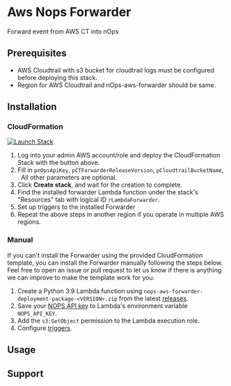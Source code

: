 # Aws Nops Forwarder

Forward event from AWS CT into nOps

## Prerequisites
- AWS Cloudtrail with s3 bucket for cloudtrail logs must be configured before deploying this stack.
- Region for AWS Cloudtrail and nOps-aws-forwarder should be same.
## Installation


### CloudFormation

[![Launch Stack](https://s3.amazonaws.com/cloudformation-examples/cloudformation-launch-stack.png)](https://console.aws.amazon.com/cloudformation/home#/stacks/create/review?stackName=nops-aws-forwarder&templateURL=https://nops-cloudformation-template.s3.us-west-2.amazonaws.com/lambda-forwarder-cloudformation-template.yaml)

1. Log into your admin AWS account/role and deploy the CloudFormation Stack with the button above.
2. Fill in `pnOpsApiKey`, `pCTForwarderReleaseVersion`, `pCloudtrailBucketName`, . All other parameters are optional.
3. Click **Create stack**, and wait for the creation to complete.
4. Find the installed forwarder Lambda function under the stack's "Resources" tab with logical ID `rLambdaForwarder`.
5. Set up triggers to the installed Forwarder
6. Repeat the above steps in another region if you operate in multiple AWS regions.


### Manual
If you can't install the Forwarder using the provided CloudFormation template, you can install the Forwarder manually following the steps below. Feel free to open an issue or pull request to let us know if there is anything we can improve to make the template work for you.

1. Create a Python 3.9 Lambda function using `nops-aws-forwarder-deployment-package-<VERSION>.zip` from the latest [releases](https://github.com/nops-io/nops-aws-forwarder/releases).
2. Save your [NOPS API key](https://app.nops.io/v3/settings?tab=API%20Key) to Lambda's environment variable `NOPS_API_KEY`.
3. Add the `s3:GetObject` permission to the Lambda execution role.
4. Configure [triggers]().


## Usage

## Support
